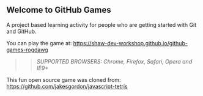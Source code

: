 ## Welcome to GitHub Games

A project based learning activity for people who are getting started with Git and GitHub.

You can play the game at: https://shaw-dev-workshop.github.io/github-games-rogdawg

> > _*SUPPORTED BROWSERS*: Chrome, Firefox, Safari, Opera and IE9+_

This fun open source game was cloned from: https://github.com/jakesgordon/javascript-tetris

